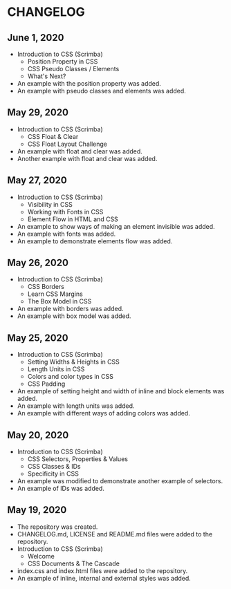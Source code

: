 # CHANGELOG

## June 1, 2020
- Introduction to CSS (Scrimba)
  - Position Property in CSS
  - CSS Pseudo Classes / Elements
  - What's Next?
- An example with the position property was added.
- An example with pseudo classes and elements was added.

## May 29, 2020
- Introduction to CSS (Scrimba)
  - CSS Float & Clear
  - CSS Float Layout Challenge
- An example with float and clear was added.
- Another example with float and clear was added.

## May 27, 2020
- Introduction to CSS (Scrimba)
  - Visibility in CSS
  - Working with Fonts in CSS
  - Element Flow in HTML and CSS
- An example to show ways of making an element invisible was added.
- An example with fonts was added.
- An example to demonstrate elements flow was added.

## May 26, 2020
- Introduction to CSS (Scrimba)
  - CSS Borders
  - Learn CSS Margins
  - The Box Model in CSS
- An example with borders was added.
- An example with box model was added.

## May 25, 2020
- Introduction to CSS (Scrimba)
  - Setting Widths & Heights in CSS
  - Length Units in CSS
  - Colors and color types in CSS
  - CSS Padding
- An example of setting height and width of inline and block elements was added.
- An example with length units was added.
- An example with different ways of adding colors was added.

## May 20, 2020
- Introduction to CSS (Scrimba)
  - CSS Selectors, Properties & Values
  - CSS Classes & IDs
  - Specificity in CSS
- An example was modified to demonstrate another example of selectors.
- An example of IDs was added.

## May 19, 2020
- The repository was created.
- CHANGELOG.md, LICENSE and README.md files were added to the repository.
- Introduction to CSS (Scrimba)
  - Welcome
  - CSS Documents & The Cascade
- index.css and index.html files were added to the repository.
- An example of inline, internal and external styles was added.
